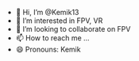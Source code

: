 - 👋 Hi, I’m @Kemik13
- 👀 I’m interested in FPV, VR
- 💞️ I’m looking to collaborate on FPV
- 📫 How to reach me ...
- 😄 Pronouns: Kemik

<!---
Kemik13/Kemik13 is a ✨ special ✨ repository because its `README.md` (this file) appears on your GitHub profile.
You can click the Preview link to take a look at your changes.
--->
